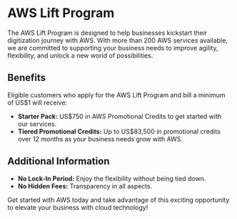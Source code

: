 # AWS Lift Program

The AWS Lift Program is designed to help businesses kickstart their digitization journey with AWS. With more than 200 AWS services available, we are committed to supporting your business needs to improve agility, flexibility, and unlock a new world of possibilities.

## Benefits

Eligible customers who apply for the AWS Lift Program and bill a minimum of US$1 will receive:

- **Starter Pack:** US$750 in AWS Promotional Credits to get started with our services.
- **Tiered Promotional Credits:** Up to US$83,500 in promotional credits over 12 months as your business needs grow with AWS.

## Additional Information

- **No Lock-In Period:** Enjoy the flexibility without being tied down.
- **No Hidden Fees:** Transparency in all aspects.

Get started with AWS today and take advantage of this exciting opportunity to elevate your business with cloud technology!
